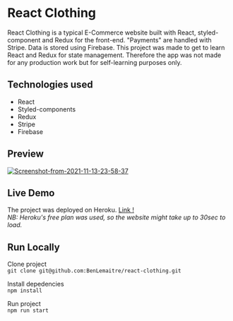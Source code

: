 # React Clothing

React Clothing is a typical E-Commerce website built with React, styled-component and Redux for the front-end. "Payments" are handled with Stripe. Data is stored using Firebase.
This project was made to get to learn React and Redux for state management. Therefore the app was not made for any production work but for self-learning purposes only.


## Technologies used
* React
* Styled-components
* Redux
* Stripe
* Firebase


## Preview
<a href="https://ibb.co/bWNG7jR"><img src="https://i.ibb.co/w0p2YZr/Screenshot-from-2021-11-13-23-58-37.png" alt="Screenshot-from-2021-11-13-23-58-37" border="0"></a>

## Live Demo
The project was deployed on Heroku.
<a href="https://rct-clothing-live.herokuapp.com/">Link !</a> <br />
*NB: Heroku's free plan was used, so the website might take up to 30sec to load.*

## Run Locally
Clone project <br>
`git clone git@github.com:BenLemaitre/react-clothing.git`
<br>

Install depedencies <br>
`npm install`
<br>

Run project <br>
`npm run start`